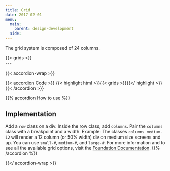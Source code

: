```yaml
---
title: Grid
date: 2017-02-01
menu:
  main:
    parent: design-development
  side:
---
```


The grid system is composed of 24 columns.
<div class="sg-grid">
  {{< grids >}}
</div>
---

{{< accordion-wrap >}}

{{< accordion Code >}}
  {{< highlight html >}}{{< grids >}}{{</ highlight >}}
{{< /accordion >}}

{{% accordion How to use %}}
## Implementation
Add a `row` class on a div. Inside the row class, add `columns`. Pair the `columns` class with a breakpoint and a width. Example: The classes `columns medium-12` will render a 12 column (or 50% width) div on medium size screens and up. You can use `small-#`, `medium-#`, and `large-#`. For more information and to see all the available grid options, visit the <a href="http://foundation.zurb.com/sites/docs/grid.html" class="external">Foundation Documentation</a>.
{{% /accordion %}}

{{</ accordion-wrap >}}

